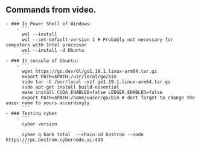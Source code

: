 ## Commands from video.
	- ### In Power Shell of Windows:
		- ```
		  wsl --install
		  wsl --set-default-version 1 # Probably not necessary for computers with Intel processor
		  wsl --install -d Ubuntu
		  ```
	- ### In console of Ubuntu:
		- ```
		  wget https://go.dev/dl/go1.19.1.linux-arm64.tar.gz
		  export PATH=$PATH:/usr/local/go/bin
		  sudo tar -C /usr/local -xzf go1.19.1.linux-arm64.tar.gz
		  sudo apt-get install build-essential
		  make install CUDA_ENABLED=false LEDGER_ENABLED=false
		  export PATH=$PATH:/home/uuser/go/bin # dont forget to change the uuser name to yours accordingly
		  ```
	- ### Testing cyber
		- ```
		  cyber version
		  
		  cyber q bank total  --chain-id bostrom --node https://rpc.bostrom.cybernode.ai:443
		  ```

